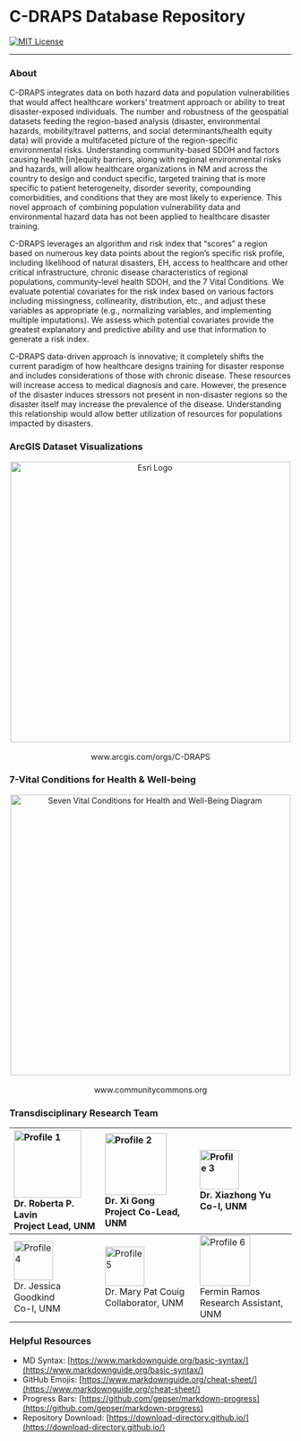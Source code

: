 # C-DRAPS Database Repository
[![MIT License](https://img.shields.io/badge/License-MIT-green.svg)](https://choosealicense.com/licenses/mit/)

---
### About
C-DRAPS integrates data on both hazard data and population vulnerabilities that would 
affect healthcare workers’ treatment approach or ability to treat disaster-exposed individuals. 
The number and robustness of the geospatial datasets feeding the region-based analysis 
(disaster, environmental hazards, mobility/travel patterns, and social determinants/health 
equity data) will provide a multifaceted picture of the region-specific environmental risks. 
Understanding community-based SDOH and factors causing health [in]equity barriers, along with 
regional environmental risks and hazards, will allow healthcare organizations in NM and across 
the country to design and conduct specific, targeted training that is more specific to patient 
heterogeneity, disorder severity, compounding comorbidities, and conditions that they are most 
likely to experience. This novel approach of combining population vulnerability data and 
environmental hazard data has not been applied to healthcare disaster training.

C-DRAPS leverages an algorithm and risk index that “scores” a region based on numerous key 
data points about the region’s specific risk profile, including likelihood of natural disasters, 
EH, access to healthcare and other critical infrastructure, chronic disease characteristics of 
regional populations, community-level health SDOH, and the 7 Vital Conditions. We evaluate 
potential covariates for the risk index based on various factors including missingness, 
collinearity, distribution, etc., and adjust these variables as appropriate 
(e.g., normalizing variables, and implementing multiple imputations). We assess which 
potential covariates provide the greatest explanatory and predictive ability and use that 
information to generate a risk index.

C-DRAPS data-driven approach is innovative; it completely shifts the current paradigm of how 
healthcare designs training for disaster response and includes considerations of those with 
chronic disease. These resources will increase access to medical diagnosis and care. 
However, the presence of the disaster induces stressors not present in non-disaster regions 
so the disaster itself may increase the prevalence of the disease. Understanding this 
relationship would allow better utilization of resources for populations impacted by disasters.


### ArcGIS Dataset Visualizations
<div style="text-align:center;">
    <img src="https://www.earthdata.nasa.gov/s3fs-public/imported/ESRI_logo_logotype.png?VersionId=l7wkV.k.obchjz7xTnL6aDro6zdvt7nS" alt="Esri Logo" style="display:block; margin:auto; width:500px;">
    <br>
    <a href="https://univofnm.maps.arcgis.com/home/item.html?id=fe701977973b451da12dc271573b20a6" style="display:inline-block; text-decoration:none;">www.arcgis.com/orgs/C-DRAPS</a>
</div>


### 7-Vital Conditions for Health & Well-being
<div style="text-align:center;">
    <img src="https://communitycommons.s3.amazonaws.com/images/CC-Topic-Pages/CC-Banner-Topic_7-Vital-Conditions_Rainbow.png" alt="Seven Vital Conditions for Health and Well-Being Diagram" style="display:block; margin:auto; width:500px;">
    <br>
    <a href="https://www.communitycommons.org/collections/Seven-Vital-Conditions-for-Health-and-Well-Being" style="display:inline-block; text-decoration:none;">www.communitycommons.org</a>
</div>


### Transdisciplinary Research Team
| <img src="https://innovations.unm.edu/wp-content/uploads/2023/12/Lavin-at-the-del-scaled.jpeg" alt="Profile 1" style="width:120px;"><br>Dr. Roberta P. Lavin<br>Project Lead, UNM | <img src="https://xigong.files.wordpress.com/2016/08/xigong.jpg?w=680" alt="Profile 2" style="width:110px;"><br>Dr. Xi Gong<br>Project Co-Lead, UNM                    | <img src="https://directory-tools.health.unm.edu/uploaded_photos/CON-xiyu-photo.jpg" alt="Profile 3" style="width:70px;"><br>Dr. Xiazhong Yu<br>Co-I, UNM                                                                                                              |
|:----------------------------------------------------------------------------------------------------------------------------------------------------------------------------------|:-----------------------------------------------------------------------------------------------------------------------------------------------------------------------|:-----------------------------------------------------------------------------------------------------------------------------------------------------------------------------------------------------------------------------------------------------------------------|
| <img src="https://hsc.unm.edu/population-health/_media/tree-images/goodkind_jessica.jpg" alt="Profile 4" style="width:70px;"><br>Dr. Jessica Goodkind<br>Co-I, UNM                | <img src="https://directory-tools.health.unm.edu/uploaded_photos/CON-MCouig-photo.jpg" alt="Profile 5" style="width:70px;"><br>Dr. Mary Pat Couig<br>Collaborator, UNM | <img src="https://media.licdn.com/dms/image/D5603AQHaIWsEFihqkg/profile-displayphoto-shrink_800_800/0/1713802021672?e=1719446400&v=beta&t=IWK_ONZ1xyEv2qpUil4VKoeZKT0Z8waK4dqa0ZG2X4g" alt="Profile 6" style="width:90px;"><br>Fermin Ramos<br>Research Assistant, UNM |




### Helpful Resources
- MD Syntax: [https://www.markdownguide.org/basic-syntax/](https://www.markdownguide.org/basic-syntax/)
- GitHub Emojis: [https://www.markdownguide.org/cheat-sheet/](https://www.markdownguide.org/cheat-sheet/)
- Progress Bars: [https://github.com/gepser/markdown-progress](https://github.com/gepser/markdown-progress)
- Repository Download: [https://download-directory.github.io/](https://download-directory.github.io/)
